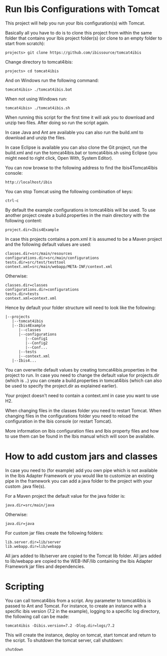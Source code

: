 # Run Ibis Configurations with Tomcat

This project will help you run your Ibis configuration(s) with Tomcat.

Basically all you have to do is to clone this project from within the same
folder that contains your Ibis project folder(s) (or clone to an empty folder
to start from scratch):

```
projects> git clone https://github.com/ibissource/tomcat4ibis
```

Change directory to tomcat4ibis:

```
projects> cd tomcat4ibis
```

And on Windows run the following command:

```
tomcat4ibis> ./tomcat4ibis.bat
```

When not using Windows run:

```
tomcat4ibis> ./tomcat4ibis.sh
```

When running this script for the first time it will ask you to download and
unzip two files. After doing so run the script again.

In case Java and Ant are available you can also run the build.xml to download
and unzip the files.

In case Eclipse is available you can also clone the Git project, run the
build.xml and run the tomcat4ibis.bat or tomcat4ibis.sh using Eclipse (you might
need to right click, Open With, System Editor).

You can now browse to the following address to find the Ibis4Tomcat4Ibis
console:

```
http://localhost/ibis
```

You can stop Tomcat using the following combination of keys: 

```
ctrl-c
```

By default the example configurations in tomcat4ibis will be used. To use
another project create a build.properties in the main directory with the following content:

```
project.dir=Ibis4Example
```

In case this projects contains a pom.xml it is assumed to be a Maven project and
the following default values are used:

```
classes.dir=src/main/resources
configurations.dir=src/main/configurations
tests.dir=src/test/testtool
context.xml=src/main/webapp/META-INF/context.xml
```

Otherwise:

```
classes.dir=classes
configurations.dir=configurations
tests.dir=tests
context.xml=context.xml
```

Hence by default your folder structure will need to look like the following:

```
|--projects
   |--tomcat4ibis
   |--Ibis4Example
      |--classes
      |--configurations
         |--Config1
         |--Config2
         |--Conf...
      |--tests
      |--context.xml
   |--Ibis4...
```

You can overwrite default values by creating tomcat4ibis.properties in the
project to run. In case you need to change the default value for projects.dir
(which is ..) you can create a build.properties in tomcat4ibis (which can also
be used to specify the project.dir as explained earlier).

Your project doesn't need to contain a context.xml in case you want to use H2.

When changing files in the classes folder you need to restart Tomcat. When
changing files in the configurations folder you need to reload the configuration
in the Ibis console (or restart Tomcat).

More information on Ibis configuration files and Ibis property files and how to
use them can be found in the Ibis manual which will soon be available.

# How to add custom jars and classes

In case you need to (for example) add you own pipe which is not available in the
Ibis Adapter Framework or you would like to customize an existing pipe in the
framework you can add a java folder to the project with your custom .java
 file(s).

For a Maven project the default value for the java folder is:

```
java.dir=src/main/java
```
Otherwise:

```
java.dir=java
```

For custom jar files create the following folders:


```
lib.server.dir=lib/server
lib.webapp.dir=lib/webapp
```

All jars added to lib/server are copied to the Tomcat lib folder. All jars added
to lib/webapp are copied to the WEB-INF/lib containing the Ibis Adapter
Framework jar files and dependencies.

# Scripting

You can call tomcat4ibis from a script. Any parameter to tomcat4ibis is passed to
Ant and Tomcat. For instance, to create an instance with a specific ibis version 
(7.2 in the example), logging to a specific log directory, the following call can be made:

```
tomcat4ibis -Dibis.version=7.2 -Dlog.dir=logs/7.2
```

This will create the instance, deploy on tomcat, start tomcat and return to the script.
To shutdown the tomcat server, call shutdown:

```
shutdown
```
